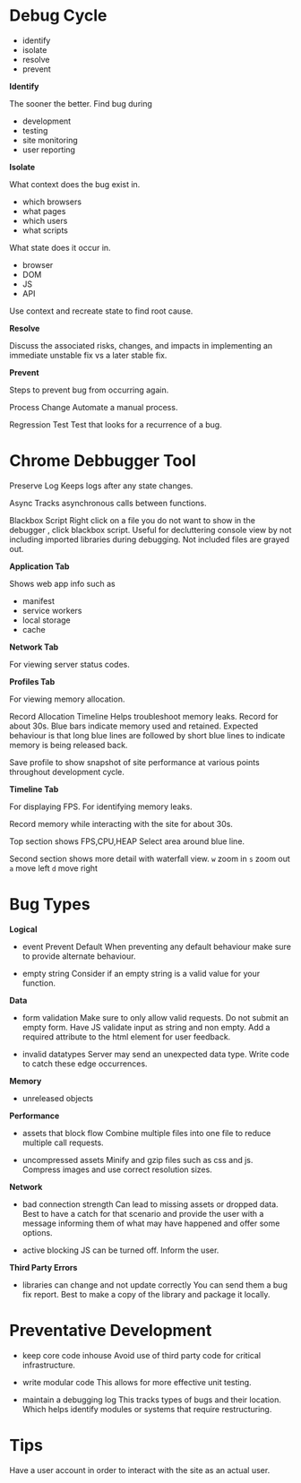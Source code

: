 # Debug Cycle

- identify
- isolate
- resolve
- prevent

**Identify**

The sooner the better.
Find bug during
- development
- testing
- site monitoring
- user reporting

**Isolate**

What context does the bug exist in.
- which browsers
- what pages
- which users
- what scripts

What state does it occur in.
- browser
- DOM
- JS
- API

Use context and recreate state to find root cause.

**Resolve**

Discuss the associated risks, changes, and impacts in implementing an immediate unstable fix vs a later stable fix.

**Prevent**

Steps to prevent bug from occurring again.

Process Change
Automate a manual process.

Regression Test
Test that looks for a recurrence of a bug.

# Chrome Debbugger Tool

Preserve Log
Keeps logs after any state changes.

Async
Tracks asynchronous calls between functions.

Blackbox Script
Right click on a file you do not want to show in the debugger , click blackbox script.
Useful for decluttering console view by not including imported libraries during debugging.
Not included files are grayed out.

**Application Tab**

Shows web app info such as
- manifest
- service workers
- local storage
- cache

**Network Tab**

For viewing server status codes.

**Profiles Tab**

For viewing memory allocation.

Record Allocation Timeline
Helps troubleshoot memory leaks. Record for about 30s.
Blue bars indicate memory used and retained.
Expected behaviour is that long blue lines are followed by short blue lines to indicate memory is being released back.

Save profile to show snapshot of site performance at various points throughout development cycle.

**Timeline Tab**

For displaying FPS.
For identifying memory leaks.

Record memory while interacting with the site for about 30s.

Top section shows FPS,CPU,HEAP
Select area around blue line.

Second section shows more detail with waterfall view.
`w` zoom in
`s` zoom out
`a` move left
`d` move right

# Bug Types

**Logical**

- event Prevent Default
When preventing any default behaviour make sure to provide alternate behaviour.

- empty string
Consider if an empty string is a valid value for your function.

**Data**

- form validation
Make sure to only allow valid requests.
Do not submit an empty form. Have JS validate input as string and non empty. Add a required attribute to the html element for user feedback.

- invalid datatypes
Server may send an unexpected data type.
Write code to catch these edge occurrences.

**Memory**

- unreleased objects

**Performance**

- assets that block flow
Combine multiple files into one file to reduce multiple call requests.

- uncompressed assets
Minify and gzip files such as css and js.
Compress images and use correct resolution sizes.

**Network**

- bad connection strength
Can lead to missing assets or dropped data.
Best to have a catch for that scenario and provide the user with a message informing them of what may have happened and offer some options.

- active blocking
JS can be turned off.
Inform the user.

**Third Party Errors**

- libraries can change and not update correctly
You can send them a bug fix report.
Best to make a copy of the library and package it locally.

# Preventative Development

- keep core code inhouse
Avoid use of third party code for critical infrastructure.

- write modular code
This allows for more effective unit testing.

- maintain a debugging log
This tracks types of bugs and their location. Which helps identify modules or systems that require restructuring.

# Tips

Have a user account in order to interact with the site as an actual user.
